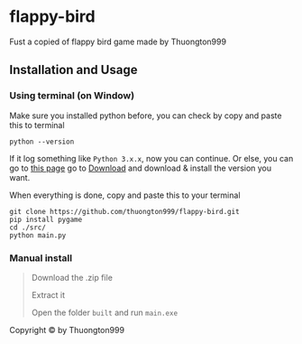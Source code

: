 # flappy-bird
Fust a copied of flappy bird game made by Thuongton999

## Installation and Usage

### Using terminal (on Window)
Make sure you installed python before, you can check by copy and paste this to terminal
```
python --version
```
If it log something like `Python 3.x.x`, now you can continue.
Or else, you can go to [this page](https://python.org) go to [Download](https://www.python.org/downloads/) and download & install the version you want.

When everything is done, copy and paste this to your terminal
```
git clone https://github.com/thuongton999/flappy-bird.git
pip install pygame
cd ./src/
python main.py
```

### Manual install
> Download the .zip file
> 
> Extract it
> 
> Open the folder `built` and run `main.exe`

Copyright © by Thuongton999
